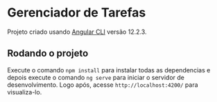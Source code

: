 # Gerenciador de Tarefas

Projeto criado usando [Angular CLI](https://github.com/angular/angular-cli) versão 12.2.3.

## Rodando o projeto

Execute o comando `npm install` para instalar todas as dependencias e depois execute o comando `ng serve` para iniciar o servidor de desenvolvimento. Logo após, acesse `http://localhost:4200/` para visualiza-lo.
